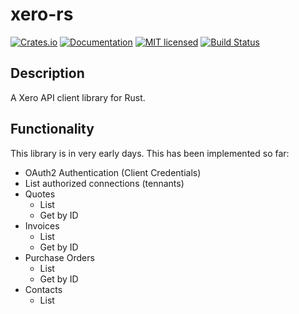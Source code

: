 # xero-rs

[![Crates.io][crates-badge]][crates-url]
[![Documentation][docs-badge]][docs-url]
[![MIT licensed][mit-badge]][mit-url]
[![Build Status][actions-badge]][actions-url]

[crates-badge]: https://img.shields.io/crates/v/xero-rs.svg
[crates-url]: https://crates.io/crates/xero-rs
[docs-badge]: https://docs.rs/xero-rs/badge.svg
[docs-url]: https://docs.rs/xero-rs
[mit-badge]: https://img.shields.io/badge/license-MIT-blue.svg
[mit-url]: LICENSE
[actions-badge]: https://github.com/slickbench/xero-rs/actions/workflows/rust.yml/badge.svg
[actions-url]: https://github.com/slickbench/xero-rs/actions/workflows/rust.yml

## Description

A Xero API client library for Rust.

## Functionality

This library is in very early days. This has been implemented so far:

- OAuth2 Authentication (Client Credentials)
- List authorized connections (tennants)
- Quotes
  - List
  - Get by ID
- Invoices
  - List
  - Get by ID
- Purchase Orders
  - List
  - Get by ID
- Contacts
  - List

